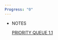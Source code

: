 ```yaml
---
Progress: "0"
---
```

- NOTES
    
    [PRIORITY QUEUE 1.1](./PRIORITY%20QUEUE%201.1/PRIORITY%20QUEUE%201.1.md)